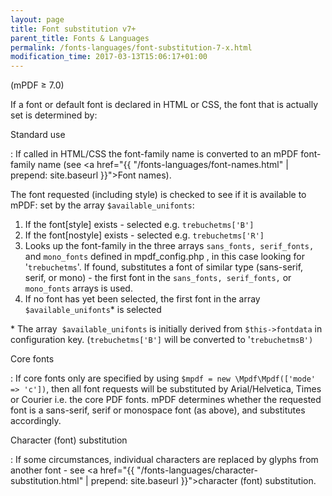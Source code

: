 ```yaml
---
layout: page
title: Font substitution v7+
parent_title: Fonts & Languages
permalink: /fonts-languages/font-substitution-7-x.html
modification_time: 2017-03-13T15:06:17+01:00
---
```


(mPDF &ge; 7.0)

If a font or default font is declared in HTML or CSS, the font that is actually set is determined by:

Standard use

: If called in HTML/CSS the font-family name is converted to an mPDF font-family name (see
  <a href="{{ "/fonts-languages/font-names.html" | prepend: site.baseurl }}">Font names</a>).

  The font requested (including style) is checked to see if it is available to mPDF: set by the array
  `$available_unifonts`:

  1. If the font[style] exists - selected e.g. `trebuchetms['B']`
  2. If the font[nostyle] exists - selected e.g. `trebuchetms['R']`
  3. Looks up the font-family in the three arrays `sans_fonts, serif_fonts,` and `mono_fonts` defined in
     <span class="filename">mpdf_config.php</span> , in this case looking for '`trebuchetms`'. If found,
     substitutes a font of similar type (sans-serif, serif, or mono) - the first font in the `sans_fonts, serif_fonts,`
     or `mono_fonts` arrays is used.
  4. If no font has yet been selected, the first font in the array `$available_unifonts`\* is selected

  \* The array  `$available_unifonts` is initially derived from `$this->fontdata` in configuration key.
  (`trebuchetms['B']` will be converted to '`trebuchetmsB')`

Core fonts

: If core fonts only are specified by using `$mpdf = new \Mpdf\Mpdf(['mode' => 'c'])`, then all font requests will be
  substituted by Arial/Helvetica, Times or Courier i.e. the core PDF fonts. mPDF determines whether the requested font
  is a sans-serif, serif or monospace font (as above), and substitutes accordingly. 

Character (font) substitution

: If some circumstances, individual characters are replaced by glyphs from another font - see
  <a href="{{ "/fonts-languages/character-substitution.html" | prepend: site.baseurl }}">character (font) substitution</a>.


